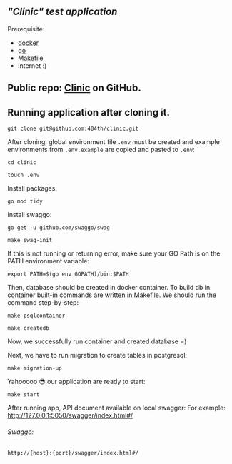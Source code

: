 ## _"Clinic" test application_

Prerequisite:
- [docker](https://gdevillele.github.io/)
- [go](https://go.dev/doc/install)
- [Makefile](https://dev.to/skypy/linux-make-install-command-2dd6)
- internet :)

## Public repo: [Clinic](https://github.com/404th/clinic) on GitHub.

## Running application after cloning it.

```
git clone git@github.com:404th/clinic.git
```

After cloning, global environment file ```.env``` must be created and example environments from ```.env.example``` are copied and pasted to ```.env```:
```
cd clinic
```
```
touch .env
```
Install packages:
```
go mod tidy
```
Install swaggo:
```
go get -u github.com/swaggo/swag 
```
```
make swag-init
```
If this is not running or returning error, make sure your GO Path is on the PATH environment variable: 
```
export PATH=$(go env GOPATH)/bin:$PATH 
```

Then, database should be created in docker container. To build db in container built-in commands are written in Makefile. We should run the command step-by-step:
```
make psqlcontainer
```
```
make createdb
```
Now, we successfully run container and created database =)

Next, we have to run migration to create tables in postgresql:
```
make migration-up
```

Yahooooo 😎
our application are ready to start: 
```
make start
```

After running app, API document available on local swagger:
For example: http://127.0.0.1:5050/swagger/index.html#/

###### Swaggo:
```http://{host}:{port}/swagger/index.html#/```
